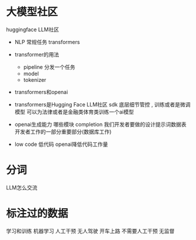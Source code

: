 # 大模型社区
huggingface LLM社区
- NLP 常规任务 
  transformers

- transformer的用法
    - pipeline
        分发一个任务
    - model
    - tokenizer


-  transformers和openai
  - transformers是Hugging Face LLM社区 sdk
    底层细节管控 , 训练或者是微调模型
    可以为法律或者是金融类体育类训练一个ai模型
  - openai生成能力 哪些模块
  completion
  我们开发者要做的设计提示词数据表 开发者工作的一部分重要部分(数据库工作)
- low code 低代码
  openai降低代码工作量
# 分词
  LLM怎么交流
# 标注过的数据
  学习和训练 机器学习 人工干预
  无人驾驶 开车上路 不需要人工干预 无监督
